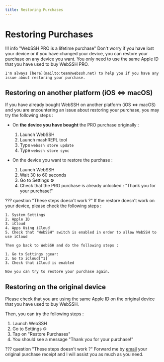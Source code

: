 ```yaml
---
title: Restoring Purchases
---
```


# Restoring Purchases

!!! info "WebSSH PRO is a lifetime purchase"
    Don't worry if you have lost your device or if you have changed your device, you can restore your purchase on any device you want. You only need to use the same Apple ID that you have used to buy WebSSH PRO.

    I'm always [here](mailto:team@webssh.net) to help you if you have any issue about restoring your purchase.

## Restoring on another platform (iOS <=> macOS)
If you have already bought WebSSH on another platform (iOS <=> macOS) and you are encountering an issue about restoring your purchase, you may try the following steps :

* On **the device you have bought** the PRO purchase originally :
    1. Launch WebSSH
    2. Launch mashREPL tool
    3. Type `webssh store update`
    4. Type `webssh store sync`

* On the device you want to restore the purchase :
    1. Launch WebSSH
    2. Wait 30 to 60 seconds
    3. Go to Settings :gear:
    4. Check that the PRO purchase is already unlocked : "Thank you for your purchase!"

??? question "These steps doesn't work ?"
    If the restore doesn't work on your device, please check the following steps :

    1. System Settings
    2. Apple ID
    3. iCloud
    4. Apps Using iCloud
    5. Check that "WebSSH" switch is enabled in order to allow WebSSH to use iCloud

    Then go back to WebSSH and do the following steps :

    1. Go to Settings :gear:
    2. Go to iCloud[^1]
    3. Check that iCloud is enabled

    Now you can try to restore your purchase again.

## Restoring on the original device
Please check that you are using the same Apple ID on the original device that you have used to buy WebSSH.

Then, you can try the following steps :

1. Launch WebSSH
2. Go to Settings :gear:
3. Tap on "Restore Purchases"
4. You should see a message "Thank you for your purchase!"

??? question "These steps doesn't work ?"
    Forward me by [email](mailto:team@webssh.net) your original purchase receipt and I will assist you as much as you need.

[^1]: In order to use this functionality, you must upgrade WebSSH to 14.15
